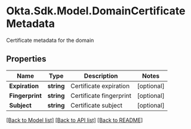 # Okta.Sdk.Model.DomainCertificateMetadata
Certificate metadata for the domain

## Properties

Name | Type | Description | Notes
------------ | ------------- | ------------- | -------------
**Expiration** | **string** | Certificate expiration | [optional] 
**Fingerprint** | **string** | Certificate fingerprint | [optional] 
**Subject** | **string** | Certificate subject | [optional] 

[[Back to Model list]](../README.md#documentation-for-models) [[Back to API list]](../README.md#documentation-for-api-endpoints) [[Back to README]](../README.md)


